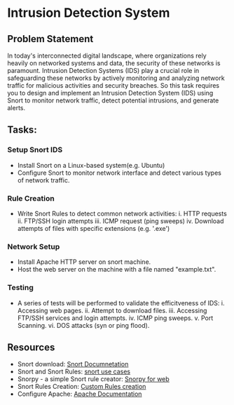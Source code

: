 # Intrusion Detection System

## Problem Statement 
In today's interconnected digital landscape, where organizations rely heavily on networked systems and data, the security of these networks is paramount. Intrusion Detection Systems (IDS) play a crucial role in safeguarding these networks by actively monitoring and analyzing network traffic for malicious activities and security breaches. So this task requires you to design and implement an Intrusion Detection System (IDS) using Snort to monitor network traffic, detect potential intrusions, and generate alerts.


## **Tasks**:

### Setup Snort IDS
 * Install Snort on a Linux-based system(e.g. Ubuntu)
 * Configure Snort to monitor network interface and detect various types of network traffic.

### Rule Creation
 * Write Snort Rules to detect common network activities:
    i. HTTP requests
    ii. FTP/SSH login attempts
    iii. ICMP request (ping sweeps)
    iv. Download attempts of files with specific extensions (e.g. '.exe')

### Network Setup
 * Install Apache HTTP server on snort machine.
 * Host the web server on the machine with a file named "example.txt".

### Testing
 * A series of tests will be performed to validate the efficitveness of IDS:
    i. Accessing web pages.
    ii. Attempt to download files.
    iii. Accessing FTP/SSH services and login attempts.
    iv. ICMP ping sweeps.
    v. Port Scanning.
    vi. DOS attacks (syn or ping flood).


## Resources
* Snort download: [Snort Documnetation](https://www.snort.org/)
* Snort and Snort Rules: [snort use cases](https://www.crowdstrike.com/cybersecurity-101/threat-intelligence/snort-rules/)
* Snorpy - a simple Snort rule creator: [Snorpy for web](http://www.cyb3rs3c.net/)
* Snort Rules Creation: [Custom Rules creation](https://youtu.be/pjoZfOLMDgU?si=Vem3tgBjHHloKOid)
* Configure Apache: [Apache Documentation](https://ubuntu.com/tutorials/install-and-configure-apache#1-overview)
